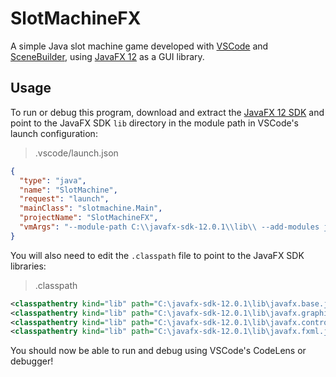 SlotMachineFX
=============

A simple Java slot machine game developed with
[VSCode](https://code.visualstudio.com/) and
[SceneBuilder](https://gluonhq.com/products/scene-builder/),
using [JavaFX 12](https://openjfx.io/) as a GUI library.

## Usage

To run or debug this program, download and extract the
[JavaFX 12 SDK](https://gluonhq.com/products/javafx/) and point to the
JavaFX SDK `lib` directory in the module path in VSCode's launch configuration:

> .vscode/launch.json

```json
{
  "type": "java",
  "name": "SlotMachine",
  "request": "launch",
  "mainClass": "slotmachine.Main",
  "projectName": "SlotMachineFX",
  "vmArgs": "--module-path C:\\javafx-sdk-12.0.1\\lib\\ --add-modules javafx.controls,javafx.fxml"
}
```

You will also need to edit the `.classpath` file to point to the JavaFX SDK libraries:

> .classpath

```xml
<classpathentry kind="lib" path="C:\javafx-sdk-12.0.1\lib\javafx.base.jar"/>
<classpathentry kind="lib" path="C:\javafx-sdk-12.0.1\lib\javafx.graphics.jar"/>
<classpathentry kind="lib" path="C:\javafx-sdk-12.0.1\lib\javafx.controls.jar"/>
<classpathentry kind="lib" path="C:\javafx-sdk-12.0.1\lib\javafx.fxml.jar"/>
```

You should now be able to run and debug using VSCode's CodeLens or debugger!
